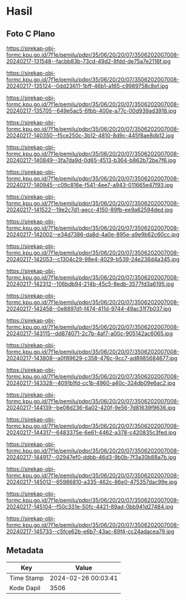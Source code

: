# Hasil

## Foto C Plano

https://sirekap-obj-formc.kpu.go.id/7f1e/pemilu/pdpr/35/06/20/20/07/3506202007008-20240217-131548--facbb83b-73cd-49d2-8fdd-de75a7e2116f.jpg

https://sirekap-obj-formc.kpu.go.id/7f1e/pemilu/pdpr/35/06/20/20/07/3506202007008-20240217-135124--0dd23611-1bff-46b1-a165-c9989758c8ef.jpg

https://sirekap-obj-formc.kpu.go.id/7f1e/pemilu/pdpr/35/06/20/20/07/3506202007008-20240217-135705--649e5ac5-6fbb-400e-a77c-00d939ad3918.jpg

https://sirekap-obj-formc.kpu.go.id/7f1e/pemilu/pdpr/35/06/20/20/07/3506202007008-20240217-140350--f5ce250c-3b12-4810-8d9c-445f8ae8db12.jpg

https://sirekap-obj-formc.kpu.go.id/7f1e/pemilu/pdpr/35/06/20/20/07/3506202007008-20240217-140849--3fa7da9d-0d65-4513-b364-b862b72be7f6.jpg

https://sirekap-obj-formc.kpu.go.id/7f1e/pemilu/pdpr/35/06/20/20/07/3506202007008-20240217-140945--c09c816e-f541-4ee7-a943-011665e47f93.jpg

https://sirekap-obj-formc.kpu.go.id/7f1e/pemilu/pdpr/35/06/20/20/07/3506202007008-20240217-141522--19e2c7d1-aecc-4150-89fb-ee9a62594ded.jpg

https://sirekap-obj-formc.kpu.go.id/7f1e/pemilu/pdpr/35/06/20/20/07/3506202007008-20240217-142002--e34d7386-da8d-4a0e-895e-a9e9b62c60cc.jpg

https://sirekap-obj-formc.kpu.go.id/7f1e/pemilu/pdpr/35/06/20/20/07/3506202007008-20240217-142053--c1304c29-98e4-4029-b539-24e236d4a345.jpg

https://sirekap-obj-formc.kpu.go.id/7f1e/pemilu/pdpr/35/06/20/20/07/3506202007008-20240217-142312--106bdb94-214b-45c5-8edb-3577fd3a6195.jpg

https://sirekap-obj-formc.kpu.go.id/7f1e/pemilu/pdpr/35/06/20/20/07/3506202007008-20240217-142458--0e8897d1-f474-411d-9744-49ac31f7b037.jpg

https://sirekap-obj-formc.kpu.go.id/7f1e/pemilu/pdpr/35/06/20/20/07/3506202007008-20240217-143115--dd874071-2c7b-4af7-a00c-905142ac6065.jpg

https://sirekap-obj-formc.kpu.go.id/7f1e/pemilu/pdpr/35/06/20/20/07/3506202007008-20240217-143808--a0f89629-c358-476c-9cc7-ad8985684677.jpg

https://sirekap-obj-formc.kpu.go.id/7f1e/pemilu/pdpr/35/06/20/20/07/3506202007008-20240217-143328--4091b1fd-cc1b-4960-a40c-324db09e6ac2.jpg

https://sirekap-obj-formc.kpu.go.id/7f1e/pemilu/pdpr/35/06/20/20/07/3506202007008-20240217-144139--be08d236-6a02-420f-9e56-7d81639f9636.jpg

https://sirekap-obj-formc.kpu.go.id/7f1e/pemilu/pdpr/35/06/20/20/07/3506202007008-20240217-144317--6483375e-6e61-4462-a378-c420835c3fed.jpg

https://sirekap-obj-formc.kpu.go.id/7f1e/pemilu/pdpr/35/06/20/20/07/3506202007008-20240217-144917--02947ef0-ddbb-46d3-9b0b-7f3a30b88a7b.jpg

https://sirekap-obj-formc.kpu.go.id/7f1e/pemilu/pdpr/35/06/20/20/07/3506202007008-20240217-145012--65986810-a335-462c-86e0-475357dac99e.jpg

https://sirekap-obj-formc.kpu.go.id/7f1e/pemilu/pdpr/35/06/20/20/07/3506202007008-20240217-145104--f50c331e-50fc-4421-89ad-0bb941d27484.jpg

https://sirekap-obj-formc.kpu.go.id/7f1e/pemilu/pdpr/35/06/20/20/07/3506202007008-20240217-145733--c5fce62b-e6b7-43ac-89f4-cc24adacea79.jpg


## Metadata

| Key        | Value               |
| ---------- | ------------------- |
| Time Stamp | 2024-02-26 00:03:41 |
| Kode Dapil | 3506                |



